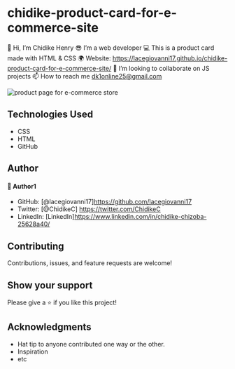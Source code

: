 # chidike-product-card-for-e-commerce-site
👋 Hi, I’m Chidike Henry 
😎 I’m a web developer 
💻 This is a product card made with HTML & CSS
🌍 Website:  https://lacegiovanni17.github.io/chidike-product-card-for-e-commerce-site/
💞️ I’m looking to collaborate on JS projects 
📫 How to reach me dk1online25@gmail.com

![product page for e-commerce store](https://user-images.githubusercontent.com/30509335/188216340-667e719c-9911-459f-b169-79aeee294aaf.PNG)


## Technologies Used
* CSS
* HTML
* GitHub

## Author

#### 👤 Author1
- GitHub: [@lacegiovanni17]https://github.com/lacegiovanni17
- Twitter: [@ChidikeC] https://twitter.com/ChidikeC
- LinkedIn: [LinkedIn]https://www.linkedin.com/in/chidike-chizoba-25628a40/

## Contributing 
Contributions, issues, and feature requests are welcome!

## Show your support
Please give a ⭐️ if you like this project! 

## Acknowledgments
- Hat tip to anyone contributed one way or the other.
- Inspiration
- etc
